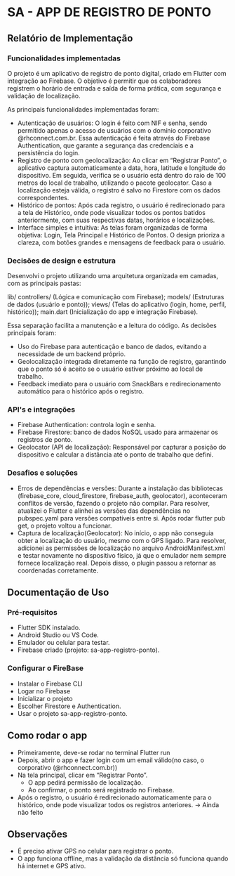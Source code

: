 # SA - APP DE REGISTRO DE PONTO
## Relatório de Implementação
### Funcionalidades implementadas

O projeto é um aplicativo de registro de ponto digital, criado em Flutter com integração ao Firebase.
O objetivo é permitir que os colaboradores registrem o horário de entrada e saída de forma prática, com segurança e validação de localização.

As principais funcionalidades implementadas foram:

- Autenticação de usuários:
    O login é feito com NIF e senha, sendo permitido apenas o acesso de usuários com o domínio corporativo @rhconnect.com.br.
    Essa autenticação é feita através do Firebase Authentication, que garante a segurança das credenciais e a persistência do login.
- Registro de ponto com geolocalização:
    Ao clicar em “Registrar Ponto”, o aplicativo captura automaticamente a data, hora, latitude e longitude do dispositivo.
    Em seguida, verifica se o usuário está dentro do raio de 100 metros do local de trabalho, utilizando o pacote geolocator.
    Caso a localização esteja válida, o registro é salvo no Firestore com os dados correspondentes.
- Histórico de pontos:
    Após cada registro, o usuário é redirecionado para a tela de Histórico, onde pode visualizar todos os pontos batidos anteriormente, com suas respectivas datas, horários e localizações.
- Interface simples e intuitiva:
    As telas foram organizadas de forma objetiva: Login, Tela Principal e Histórico de Pontos.
    O design prioriza a clareza, com botões grandes e mensagens de feedback para o usuário.

### Decisões de design e estrutura
Desenvolvi o projeto utilizando uma arquitetura organizada em camadas, com as principais pastas:

lib/
  controllers/  (Lógica e comunicação com Firebase);
  models/ (Estruturas de dados (usuário e ponto));
  views/  (Telas do aplicativo (login, home, perfil, histórico));
  main.dart (Inicialização do app e integração Firebase).

Essa separação facilita a manutenção e a leitura do código.
As decisões principais foram:

- Uso do Firebase para autenticação e banco de dados, evitando a necessidade de um backend próprio.
- Geolocalização integrada diretamente na função de registro, garantindo que o ponto só é aceito se o usuário estiver próximo ao local de trabalho.
- Feedback imediato para o usuário com SnackBars e redirecionamento automático para o histórico após o registro.


### API's e integrações
- Firebase Authentication: controla login e senha.
- Firebase Firestore: banco de dados NoSQL usado para armazenar os registros de ponto.
- Geolocator (API de localização):
Responsável por capturar a posição do dispositivo e calcular a distância até o ponto de trabalho que defini.

### Desafios e soluções
- Erros de dependências e versões: Durante a instalação das bibliotecas (firebase_core, cloud_firestore, firebase_auth, geolocator), aconteceram conflitos de versão, fazendo o projeto não compilar.
Para resolver, atualizei o Flutter e alinhei as versões das dependências no pubspec.yaml para versões compatíveis entre si. Após rodar flutter pub get, o projeto voltou a funcionar.
- Captura de localização(Geolocator): No início, o app não conseguia obter a localização do usuário, mesmo com o GPS ligado.
Para resolver, adicionei as permissões de localização no arquivo AndroidManifest.xml e testar novamente no dispositivo físico, já que o emulador nem sempre fornece localização real. Depois disso, o plugin passou a retornar as coordenadas corretamente.

## Documentação de Uso
### Pré-requisitos
- Flutter SDK instalado.
- Android Studio ou VS Code.
- Emulador ou celular para testar.
- Firebase criado (projeto: sa-app-registro-ponto).

### Configurar o FireBase
- Instalar o Firebase CLI
- Logar no Firebase
- Inicializar o projeto
- Escolher Firestore e Authentication.
- Usar o projeto sa-app-registro-ponto.

## Como rodar o app
- Primeiramente, deve-se rodar no terminal Flutter run
- Depois, abrir o app e fazer login com um email válido(no caso, o corporativo (@rhconnect.com.br))
- Na tela principal, clicar em “Registrar Ponto”.
    - O app pedirá permissão de localização.
    - Ao confirmar, o ponto será registrado no Firebase.
- Após o registro, o usuário é redirecionado automaticamente para o histórico, onde pode visualizar todos os registros anteriores. -> Ainda não feito

## Observações

- É preciso ativar GPS no celular para registrar o ponto.
- O app funciona offline, mas a validação da distância só funciona quando há internet e GPS ativo.